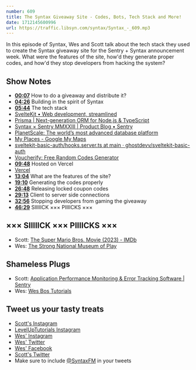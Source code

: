 ```yaml
---
number: 609
title: The Syntax Giveaway Site - Codes, Bots, Tech Stack and More!
date: 1712145600996
url: https://traffic.libsyn.com/syntax/Syntax_-_609.mp3
---
```


In this episode of Syntax, Wes and Scott talk about the tech stack they used to create the Syntax giveaway site for the Sentry + Syntax announcement week. What were the features of the site, how'd they generate proper codes, and how'd they stop developers from hacking the system?

## Show Notes

* **[00:07](#t=00:07)** How to do a giveaway and distribute it?
* **[04:26](#t=04:26)** Building in the spirit of Syntax
* **[05:44](#t=05:44)** The tech stack
* [SvelteKit • Web development, streamlined](https://kit.svelte.dev/)
* [Prisma | Next-generation ORM for Node.js & TypeScript](https://www.prisma.io/)
* [Syntax × Sentry MMXXIII | Product Blog • Sentry](https://blog.sentry.io/2023/04/12/syntax-sentry-mmxxiii/)
* [PlanetScale: The world’s most advanced database platform](https://planetscale.com/)
* [My Places - Google My Maps](https://www.google.com/maps/d/viewer?mid=1eLqvkQ9wGvMRVrAQsm5g7EdlnSY&hl=en_US&ll=39.04394865349766,-76.85871&z=10)
* [sveltekit-basic-auth/hooks.server.ts at main · ghostdevv/sveltekit-basic-auth](https://github.com/ghostdevv/sveltekit-basic-auth/blob/main/src/hooks.server.ts)
* [Voucherify: Free Random Codes Generator](https://www.voucherify.io/generator)
* **[09:48](#t=09:48)** Hosted on Vercel
* [Vercel](https://vercel.com/)
* **[13:04](#t=13:04)** What are the features of the site?
* **[19:10](#t=19:10)** Generating the codes properly
* **[26:48](#t=26:48)** Releasing locked coupon codes
* **[29:13](#t=29:13)** Client to server side connections
* **[32:56](#t=32:56)** Stopping developers from gaming the giveaway
* **[46:29](#t=46:29)** SIIIIICK ××× PIIIICKS ×××

## ××× SIIIIICK ××× PIIIICKS ×××

* Scott: [The Super Mario Bros. Movie (2023) - IMDb](https://www.imdb.com/title/tt6718170/)
* Wes: [The Strong National Museum of Play](https://www.museumofplay.org/)

## Shameless Plugs

* Scott: [Application Performance Monitoring & Error Tracking Software | Sentry](https://sentry.io/welcome/)
* Wes: [Wes Bos Tutorials](https://wesbos.com/courses)

## Tweet us your tasty treats

* [Scott's Instagram](https://www.instagram.com/stolinski/)
* [LevelUpTutorials Instagram](https://www.instagram.com/LevelUpTutorials/)
* [Wes' Instagram](https://www.instagram.com/wesbos/)
* [Wes' Twitter](https://twitter.com/wesbos)
* [Wes' Facebook](https://www.facebook.com/wesbos.developer)
* [Scott's Twitter](https://twitter.com/stolinski)
* Make sure to include [@SyntaxFM](https://twitter.com/SyntaxFM) in your tweets
